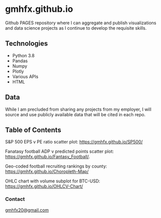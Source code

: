 # gmhfx.github.io


Github PAGES repository where I can aggregate and publish visualizations and data science projects as I continue to develop the requisite skills.

## Technologies

* Python 3.8
* Pandas
* Numpy
* Plotly
* Various APIs
* HTML

## Data

While I am precluded from sharing any projects from my employer, I will source and use publicly available data that will be cited in each repo.

## Table of Contents

S&P 500 EPS v PE ratio scatter plot: https://gmhfx.github.io/SP500/

Fanatasy football ADP v predicted points scatter plot: https://gmhfx.github.io/Fantasy_Football/.

Geo-coded football recruiting rankings by county: https://gmhfx.github.io/Choropleth-Map/

OHLC chart with volume subplot for BTC-USD: https://gmhfx.github.io/OHLCV-Chart/

### Contact

gmhfx20@gmail.com
